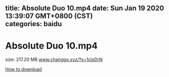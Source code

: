 
title: Absolute Duo 10.mp4
date: Sun Jan 19 2020 13:39:07 GMT+0800 (CST)    
categories: baidu
---

# Absolute Duo 10.mp4
size: 217.20 MB
 www.changgo.xyz/?s=1clxDrN
 

[How to download](https://bpcam.bemobtrk.com/go/2ceec3aa-1ca2-46d6-b9ff-aaa5c184517c?jno=3456)